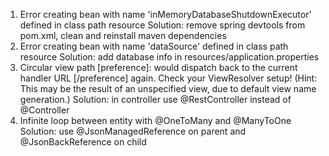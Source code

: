 1. Error creating bean with name 'inMemoryDatabaseShutdownExecutor' defined in class path resource
Solution: remove spring devtools from pom.xml, clean and reinstall maven dependencies
2. Error creating bean with name 'dataSource' defined in class path resource
Solution: add database info in resources/application.properties
3. Circular view path [preference]: would dispatch back to the current handler URL [/preference] again. Check your ViewResolver setup! (Hint: This may be the result of an unspecified view, due to default view name generation.)
Solution: in controller use @RestController instead of @Controller
4. Infinite loop between entity with @OneToMany and @ManyToOne
Solution: use @JsonManagedReference on parent and @JsonBackReference on child